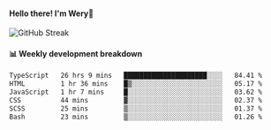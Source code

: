 #### Hello there! I'm Wery👋


![GitHub Streak](https://github-readme-streak-stats.herokuapp.com/?user=weryzebra-yue&theme=swift&hide_border=false&include_all_commits=true)



#### 📊 Weekly development breakdown
<!--START_SECTION:waka-->

```txt
TypeScript   26 hrs 9 mins   █████████████████████░░░░   84.41 %
HTML         1 hr 36 mins    █▒░░░░░░░░░░░░░░░░░░░░░░░   05.17 %
JavaScript   1 hr 7 mins     █░░░░░░░░░░░░░░░░░░░░░░░░   03.62 %
CSS          44 mins         ▓░░░░░░░░░░░░░░░░░░░░░░░░   02.37 %
SCSS         25 mins         ▒░░░░░░░░░░░░░░░░░░░░░░░░   01.37 %
Bash         23 mins         ▒░░░░░░░░░░░░░░░░░░░░░░░░   01.26 %
```

<!--END_SECTION:waka-->
